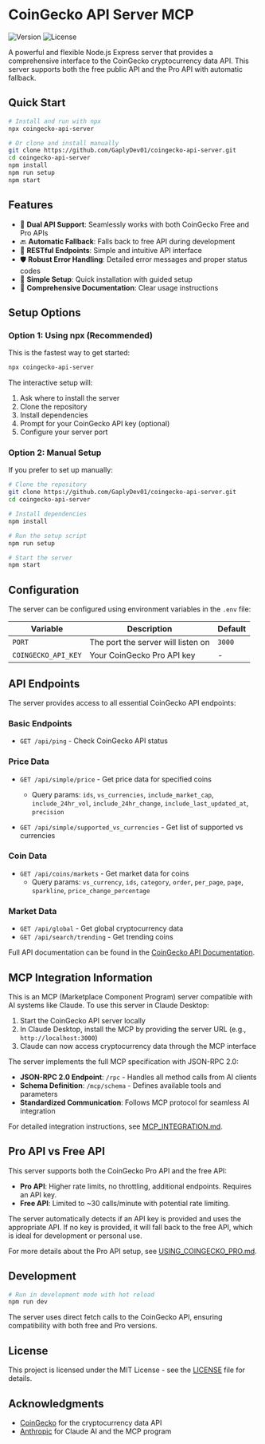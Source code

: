 # CoinGecko API Server MCP

![Version](https://img.shields.io/badge/version-1.0.0-blue)
![License](https://img.shields.io/badge/license-MIT-green)

A powerful and flexible Node.js Express server that provides a comprehensive interface to the CoinGecko cryptocurrency data API. This server supports both the free public API and the Pro API with automatic fallback.

## Quick Start

```bash
# Install and run with npx
npx coingecko-api-server

# Or clone and install manually
git clone https://github.com/GaplyDev01/coingecko-api-server.git
cd coingecko-api-server
npm install
npm run setup
npm start
```

## Features

- 🔄 **Dual API Support**: Seamlessly works with both CoinGecko Free and Pro APIs
- 🔙 **Automatic Fallback**: Falls back to free API during development
- 🔌 **RESTful Endpoints**: Simple and intuitive API interface
- 🛡️ **Robust Error Handling**: Detailed error messages and proper status codes
- 🧩 **Simple Setup**: Quick installation with guided setup
- 📝 **Comprehensive Documentation**: Clear usage instructions

## Setup Options

### Option 1: Using npx (Recommended)

This is the fastest way to get started:

```bash
npx coingecko-api-server
```

The interactive setup will:
1. Ask where to install the server
2. Clone the repository
3. Install dependencies
4. Prompt for your CoinGecko API key (optional)
5. Configure your server port

### Option 2: Manual Setup

If you prefer to set up manually:

```bash
# Clone the repository
git clone https://github.com/GaplyDev01/coingecko-api-server.git
cd coingecko-api-server

# Install dependencies
npm install

# Run the setup script
npm run setup

# Start the server
npm start
```

## Configuration

The server can be configured using environment variables in the `.env` file:

| Variable | Description | Default |
|----------|-------------|---------|
| `PORT` | The port the server will listen on | `3000` |
| `COINGECKO_API_KEY` | Your CoinGecko Pro API key | - |

## API Endpoints

The server provides access to all essential CoinGecko API endpoints:

### Basic Endpoints

- `GET /api/ping` - Check CoinGecko API status

### Price Data

- `GET /api/simple/price` - Get price data for specified coins
  - Query params: `ids`, `vs_currencies`, `include_market_cap`, `include_24hr_vol`, `include_24hr_change`, `include_last_updated_at`, `precision`

- `GET /api/simple/supported_vs_currencies` - Get list of supported vs currencies

### Coin Data

- `GET /api/coins/markets` - Get market data for coins
  - Query params: `vs_currency`, `ids`, `category`, `order`, `per_page`, `page`, `sparkline`, `price_change_percentage`

### Market Data

- `GET /api/global` - Get global cryptocurrency data
- `GET /api/search/trending` - Get trending coins

Full API documentation can be found in the [CoinGecko API Documentation](https://www.coingecko.com/api/documentation).

## MCP Integration Information

This is an MCP (Marketplace Component Program) server compatible with AI systems like Claude. To use this server in Claude Desktop:

1. Start the CoinGecko API server locally
2. In Claude Desktop, install the MCP by providing the server URL (e.g., `http://localhost:3000`)
3. Claude can now access cryptocurrency data through the MCP interface

The server implements the full MCP specification with JSON-RPC 2.0:

- **JSON-RPC 2.0 Endpoint**: `/rpc` - Handles all method calls from AI clients
- **Schema Definition**: `/mcp/schema` - Defines available tools and parameters
- **Standardized Communication**: Follows MCP protocol for seamless AI integration

For detailed integration instructions, see [MCP_INTEGRATION.md](MCP_INTEGRATION.md).

## Pro API vs Free API

This server supports both the CoinGecko Pro API and the free API:

- **Pro API**: Higher rate limits, no throttling, additional endpoints. Requires an API key.
- **Free API**: Limited to ~30 calls/minute with potential rate limiting.

The server automatically detects if an API key is provided and uses the appropriate API. If no key is provided, it will fall back to the free API, which is ideal for development or personal use.

For more details about the Pro API setup, see [USING_COINGECKO_PRO.md](USING_COINGECKO_PRO.md).

## Development

```bash
# Run in development mode with hot reload
npm run dev
```

The server uses direct fetch calls to the CoinGecko API, ensuring compatibility with both free and Pro versions.

## License

This project is licensed under the MIT License - see the [LICENSE](LICENSE) file for details.

## Acknowledgments

- [CoinGecko](https://www.coingecko.com/) for the cryptocurrency data API
- [Anthropic](https://www.anthropic.com/) for Claude AI and the MCP program 